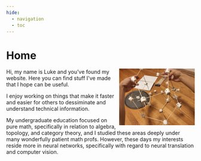 ```yaml
---
hide:
  - navigation
  - toc
---
```

# Home

<img src="png/home/3D_model.jpg" style="float: right; width:40%"/>
Hi, my name is Luke and you've found my website. Here you can find stuff I've made that I hope can be useful. 

I enjoy working on things that make it faster and easier for others to dessiminate and understand
technical information. 

My undergraduate education focused on pure math, specifically in relation to algebra, 
topology, and category theory, and I studied these areas deeply under many wonderfully patient 
math profs. However, these days my interests reside more in neural networks, 
specifically with regard to neural translation and computer vision. 

